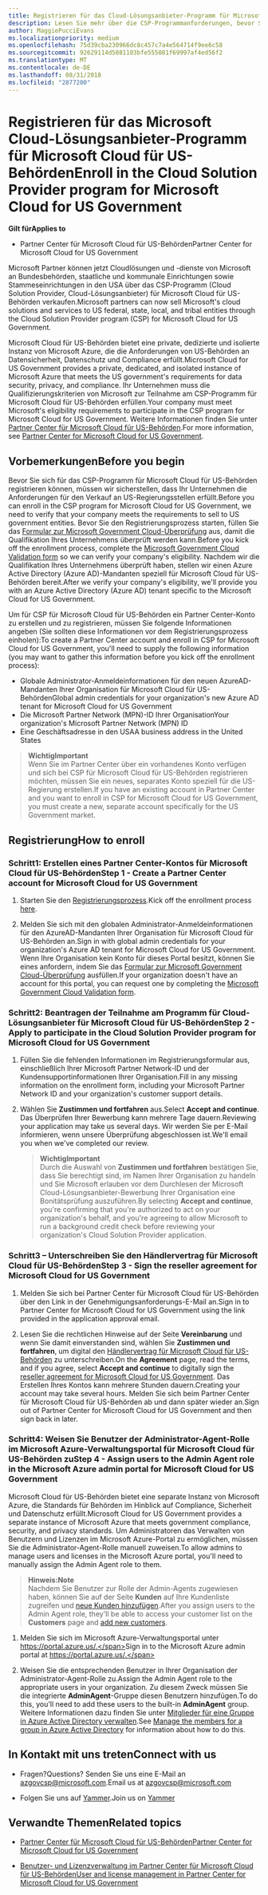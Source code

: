 ```yaml
---
title: Registrieren für das Cloud-Lösungsanbieter-Programm für Microsoft Cloud für US-Behörden | Partner Center für Microsoft Cloud für US-Behörden
description: Lesen Sie mehr über die CSP-Programmanforderungen, bevor Sie sich für das Cloud-Lösungsanbieter-Programm für Microsoft Cloud für US-Behörden registrieren.
author: MaggiePucciEvans
ms.localizationpriority: medium
ms.openlocfilehash: 75d39cba230966dc8c457c7a4e564714f9ee6c58
ms.sourcegitcommit: 92629114d5081103bfe555081f69997af4ed56f2
ms.translationtype: MT
ms.contentlocale: de-DE
ms.lasthandoff: 08/31/2018
ms.locfileid: "2877200"
---
```

# <a name="enroll-in-the-cloud-solution-provider-program-for-microsoft-cloud-for-us-government"></a><span data-ttu-id="1d611-103">Registrieren für das Microsoft Cloud-Lösungsanbieter-Programm für Microsoft Cloud für US-Behörden</span><span class="sxs-lookup"><span data-stu-id="1d611-103">Enroll in the Cloud Solution Provider program for Microsoft Cloud for US Government</span></span>

**<span data-ttu-id="1d611-104">Gilt für</span><span class="sxs-lookup"><span data-stu-id="1d611-104">Applies to</span></span>**

-  <span data-ttu-id="1d611-105">Partner Center für Microsoft Cloud für US-Behörden</span><span class="sxs-lookup"><span data-stu-id="1d611-105">Partner Center for Microsoft Cloud for US Government</span></span>

<span data-ttu-id="1d611-106">Microsoft Partner können jetzt Cloudlösungen und -dienste von Microsoft an Bundesbehörden, staatliche und kommunale Einrichtungen sowie Stammeseinrichtungen in den USA über das CSP-Programm (Cloud Solution Provider, Cloud-Lösungsanbieter) für Microsoft Cloud für US-Behörden verkaufen.</span><span class="sxs-lookup"><span data-stu-id="1d611-106">Microsoft partners can now sell Microsoft's cloud solutions and services to US federal, state, local, and tribal entities through the Cloud Solution Provider program (CSP) for Microsoft Cloud for US Government.</span></span> 

<span data-ttu-id="1d611-107">Microsoft Cloud für US-Behörden bietet eine private, dedizierte und isolierte Instanz von Microsoft Azure, die die Anforderungen von US-Behörden an Datensicherheit, Datenschutz und Compliance erfüllt.</span><span class="sxs-lookup"><span data-stu-id="1d611-107">Microsoft Cloud for US Government provides a private, dedicated, and isolated instance of Microsoft Azure that meets the US government's requirements for data security, privacy, and compliance.</span></span> <span data-ttu-id="1d611-108">Ihr Unternehmen muss die Qualifizierungskriterien von Microsoft zur Teilnahme am CSP-Programm für Microsoft Cloud für US-Behörden erfüllen.</span><span class="sxs-lookup"><span data-stu-id="1d611-108">Your company must meet Microsoft's eligibility requirements to participate in the CSP program for Microsoft Cloud for US Government.</span></span> <span data-ttu-id="1d611-109">Weitere Informationen finden Sie unter [Partner Center für Microsoft Cloud für US-Behörden](partner-center-for-microsoft-us-govt-cloud.md).</span><span class="sxs-lookup"><span data-stu-id="1d611-109">For more information, see [Partner Center for Microsoft Cloud for US Government](partner-center-for-microsoft-us-govt-cloud.md).</span></span>

## <a name="before-you-begin"></a><span data-ttu-id="1d611-110">Vorbemerkungen</span><span class="sxs-lookup"><span data-stu-id="1d611-110">Before you begin</span></span>

<span data-ttu-id="1d611-111">Bevor Sie sich für das CSP-Programm für Microsoft Cloud für US-Behörden registrieren können, müssen wir sicherstellen, dass Ihr Unternehmen die Anforderungen für den Verkauf an US-Regierungsstellen erfüllt.</span><span class="sxs-lookup"><span data-stu-id="1d611-111">Before you can enroll in the CSP program for Microsoft Cloud for US Government, we need to verify that your company meets the requirements to sell to US government entities.</span></span> <span data-ttu-id="1d611-112">Bevor Sie den Registrierungsprozess starten, füllen Sie das [Formular zur Microsoft Government Cloud-Überprüfung](http://azuregov.microsoft.com/csp) aus, damit die Qualifikation Ihres Unternehmens überprüft werden kann.</span><span class="sxs-lookup"><span data-stu-id="1d611-112">Before you kick off the enrollment process, complete the [Microsoft Government Cloud Validation form](http://azuregov.microsoft.com/csp) so we can verify your company's eligibility.</span></span> <span data-ttu-id="1d611-113">Nachdem wir die Qualifikation Ihres Unternehmens überprüft haben, stellen wir einen Azure Active Directory (Azure AD)-Mandanten speziell für Microsoft Cloud für US-Behörden bereit.</span><span class="sxs-lookup"><span data-stu-id="1d611-113">After we verify your company's eligibility, we'll provide you with an Azure Active Directory (Azure AD) tenant specific to the Microsoft Cloud for US Government.</span></span>  

<span data-ttu-id="1d611-114">Um für CSP für Microsoft Cloud für US-Behörden ein Partner Center-Konto zu erstellen und zu registrieren, müssen Sie folgende Informationen angeben (Sie sollten diese Informationen vor dem Registrierungsprozess einholen):</span><span class="sxs-lookup"><span data-stu-id="1d611-114">To create a Partner Center account and enroll in CSP for Microsoft Cloud for US Government, you'll need to supply the following information (you may want to gather this information before you kick off the enrollment process):</span></span>

-  <span data-ttu-id="1d611-115">Globale Administrator-Anmeldeinformationen für den neuen AzureAD-Mandanten Ihrer Organisation für Microsoft Cloud für US-Behörden</span><span class="sxs-lookup"><span data-stu-id="1d611-115">Global admin credentials for your organization's new Azure AD tenant for Microsoft Cloud for US Government</span></span>
-  <span data-ttu-id="1d611-116">Die Microsoft Partner Network (MPN)-ID Ihrer Organisation</span><span class="sxs-lookup"><span data-stu-id="1d611-116">Your organization's Microsoft Partner Network (MPN) ID</span></span> 
-  <span data-ttu-id="1d611-117">Eine Geschäftsadresse in den USA</span><span class="sxs-lookup"><span data-stu-id="1d611-117">A business address in the United States</span></span>

>**<span data-ttu-id="1d611-118">Wichtig</span><span class="sxs-lookup"><span data-stu-id="1d611-118">Important</span></span>**<br>
<span data-ttu-id="1d611-119">Wenn Sie im Partner Center über ein vorhandenes Konto verfügen und sich bei CSP für Microsoft Cloud für US-Behörden registrieren möchten, müssen Sie ein neues, separates Konto speziell für die US-Regierung erstellen.</span><span class="sxs-lookup"><span data-stu-id="1d611-119">If you have an existing account in Partner Center and you want to enroll in CSP for Microsoft Cloud for US Government, you must create a new, separate account specifically for the US Government market.</span></span>

## <a name="how-to-enroll"></a><span data-ttu-id="1d611-120">Registrierung</span><span class="sxs-lookup"><span data-stu-id="1d611-120">How to enroll</span></span> 

### <a name="step-1---create-a-partner-center-account-for-microsoft-cloud-for-us-government"></a><span data-ttu-id="1d611-121">Schritt1: Erstellen eines Partner Center-Kontos für Microsoft Cloud für US-Behörden</span><span class="sxs-lookup"><span data-stu-id="1d611-121">Step 1 - Create a Partner Center account for Microsoft Cloud for US Government</span></span>

1.  <span data-ttu-id="1d611-122">Starten Sie den [Registrierungsprozess](https://partnercenter.microsoft.com/register/resellerusgjoinnow).</span><span class="sxs-lookup"><span data-stu-id="1d611-122">Kick off the enrollment process [here](https://partnercenter.microsoft.com/register/resellerusgjoinnow).</span></span> 

2.  <span data-ttu-id="1d611-123">Melden Sie sich mit den globalen Administrator-Anmeldeinformationen für den AzureAD-Mandanten Ihrer Organisation für Microsoft Cloud für US-Behörden an.</span><span class="sxs-lookup"><span data-stu-id="1d611-123">Sign in with global admin credentials for your organization's Azure AD tenant for Microsoft Cloud for US Government.</span></span> <span data-ttu-id="1d611-124">Wenn Ihre Organisation kein Konto für dieses Portal besitzt, können Sie eines anfordern, indem Sie das [Formular zur Microsoft Government Cloud-Überprüfung](http://azuregov.microsoft.com/csp) ausfüllen.</span><span class="sxs-lookup"><span data-stu-id="1d611-124">If your organization doesn't have an account for this portal, you can request one by completing the [Microsoft Government Cloud Validation form](http://azuregov.microsoft.com/csp).</span></span>


### <a name="step-2---apply-to-participate-in-the-cloud-solution-provider-program-for-microsoft-cloud-for-us-government"></a><span data-ttu-id="1d611-125">Schritt2: Beantragen der Teilnahme am Programm für Cloud-Lösungsanbieter für Microsoft Cloud für US-Behörden</span><span class="sxs-lookup"><span data-stu-id="1d611-125">Step 2 - Apply to participate in the Cloud Solution Provider program for Microsoft Cloud for US Government</span></span>

1.  <span data-ttu-id="1d611-126">Füllen Sie die fehlenden Informationen im Registrierungsformular aus, einschließlich Ihrer Microsoft Partner Network-ID und der Kundensupportinformationen Ihrer Organisation.</span><span class="sxs-lookup"><span data-stu-id="1d611-126">Fill in any missing information on the enrollment form, including your Microsoft Partner Network ID and your organization's customer support details.</span></span> 

2.  <span data-ttu-id="1d611-127">Wählen Sie **Zustimmen und fortfahren** aus.</span><span class="sxs-lookup"><span data-stu-id="1d611-127">Select **Accept and continue**.</span></span> <span data-ttu-id="1d611-128">Das Überprüfen Ihrer Bewerbung kann mehrere Tage dauern.</span><span class="sxs-lookup"><span data-stu-id="1d611-128">Reviewing your application may take us several days.</span></span> <span data-ttu-id="1d611-129">Wir werden Sie per E-Mail informieren, wenn unsere Überprüfung abgeschlossen ist.</span><span class="sxs-lookup"><span data-stu-id="1d611-129">We'll email you when we've completed our review.</span></span>

    >**<span data-ttu-id="1d611-130">Wichtig</span><span class="sxs-lookup"><span data-stu-id="1d611-130">Important</span></span>**<br>
    <span data-ttu-id="1d611-131">Durch die Auswahl von **Zustimmen und fortfahren** bestätigen Sie, dass Sie berechtigt sind, im Namen Ihrer Organisation zu handeln und Sie Microsoft erlauben vor dem Durchlesen der Microsoft Cloud-Lösungsanbieter-Bewerbung Ihrer Organisation eine Bonitätsprüfung auszuführen.</span><span class="sxs-lookup"><span data-stu-id="1d611-131">By selecting **Accept and continue**, you're confirming that you're authorized to act on your organization's behalf, and you're agreeing to allow Microsoft to run a background credit check before reviewing your organization's Cloud Solution Provider application.</span></span>


### <a name="step-3---sign-the-reseller-agreement-for-microsoft-cloud-for-us-government"></a><span data-ttu-id="1d611-132">Schritt3 – Unterschreiben Sie den Händlervertrag für Microsoft Cloud für US-Behörden</span><span class="sxs-lookup"><span data-stu-id="1d611-132">Step 3 - Sign the reseller agreement for Microsoft Cloud for US Government</span></span>

1. <span data-ttu-id="1d611-133">Melden Sie sich bei Partner Center für Microsoft Cloud für US-Behörden über den Link in der Genehmigungsanforderungs-E-Mail an.</span><span class="sxs-lookup"><span data-stu-id="1d611-133">Sign in to Partner Center for Microsoft Cloud for US Government using the link provided in the application approval email.</span></span> 

2. <span data-ttu-id="1d611-134">Lesen Sie die rechtlichen Hinweise auf der Seite **Vereinbarung** und wenn Sie damit einverstanden sind, wählen Sie **Zustimmen und fortfahren**, um digital den [Händlervertrag für Microsoft Cloud für US-Behörden](https://go.microsoft.com/fwlink/p/?linkid=843364) zu unterschreiben.</span><span class="sxs-lookup"><span data-stu-id="1d611-134">On the **Agreement** page, read the terms, and if you agree, select **Accept and continue** to digitally sign the [reseller agreement for Microsoft Cloud for US Government](https://go.microsoft.com/fwlink/p/?linkid=843364).</span></span> <span data-ttu-id="1d611-135">Das Erstellen Ihres Kontos kann mehrere Stunden dauern.</span><span class="sxs-lookup"><span data-stu-id="1d611-135">Creating your account may take several hours.</span></span> <span data-ttu-id="1d611-136">Melden Sie sich beim Partner Center für Microsoft Cloud für US-Behörden ab und dann später wieder an.</span><span class="sxs-lookup"><span data-stu-id="1d611-136">Sign out of Partner Center for Microsoft Cloud for US Government and then sign back in later.</span></span>


### <a name="step-4---assign-users-to-the-admin-agent-role-in-the-microsoft-azure-admin-portal-for-microsoft-cloud-for-us-government"></a><span data-ttu-id="1d611-137">Schritt4: Weisen Sie Benutzer der Administrator-Agent-Rolle im Microsoft Azure-Verwaltungsportal für Microsoft Cloud für US-Behörden zu</span><span class="sxs-lookup"><span data-stu-id="1d611-137">Step 4 - Assign users to the Admin Agent role in the Microsoft Azure admin portal for Microsoft Cloud for US Government</span></span>

<span data-ttu-id="1d611-138">Microsoft Cloud für US-Behörden bietet eine separate Instanz von Microsoft Azure, die Standards für Behörden im Hinblick auf Compliance, Sicherheit und Datenschutz erfüllt.</span><span class="sxs-lookup"><span data-stu-id="1d611-138">Microsoft Cloud for US Government provides a separate instance of Microsoft Azure that meets government compliance, security, and privacy standards.</span></span> <span data-ttu-id="1d611-139">Um Administratoren das Verwalten von Benutzern und Lizenzen im Microsoft Azure-Portal zu ermöglichen, müssen Sie die Administrator-Agent-Rolle manuell zuweisen.</span><span class="sxs-lookup"><span data-stu-id="1d611-139">To allow admins to manage users and licenses in the Microsoft Azure portal, you'll need to manually assign the Admin Agent role to them.</span></span>

>**<span data-ttu-id="1d611-140">Hinweis:</span><span class="sxs-lookup"><span data-stu-id="1d611-140">Note</span></span>**<br>
<span data-ttu-id="1d611-141">Nachdem Sie Benutzer zur Rolle der Admin-Agents zugewiesen haben, können Sie auf der Seite **Kunden** auf Ihre Kundenliste zugreifen und [neue Kunden hinzufügen](add-a-new-customer.md).</span><span class="sxs-lookup"><span data-stu-id="1d611-141">After you assign users to the Admin Agent role, they'll be able to access your customer list on the **Customers** page and [add new customers](add-a-new-customer.md).</span></span>   

1.  <span data-ttu-id="1d611-142">Melden Sie sich im Microsoft Azure-Verwaltungsportal unter https://portal.azure.us/.</span><span class="sxs-lookup"><span data-stu-id="1d611-142">Sign in to the Microsoft Azure admin portal at https://portal.azure.us/.</span></span>

2.  <span data-ttu-id="1d611-143">Weisen Sie die entsprechenden Benutzer in Ihrer Organisation der Administrator-Agent-Rolle zu.</span><span class="sxs-lookup"><span data-stu-id="1d611-143">Assign the Admin Agent role to the appropriate users in your organization.</span></span> <span data-ttu-id="1d611-144">Zu diesem Zweck müssen Sie die integrierte **AdminAgent**-Gruppe diesen Benutzern hinzufügen.</span><span class="sxs-lookup"><span data-stu-id="1d611-144">To do this, you'll need to add these users to the built-in **AdminAgent** group.</span></span> <span data-ttu-id="1d611-145">Weitere Informationen dazu finden Sie unter [Mitglieder für eine Gruppe in Azure Active Directory verwalten](https://docs.microsoft.com/azure/active-directory/active-directory-groups-members-azure-portal).</span><span class="sxs-lookup"><span data-stu-id="1d611-145">See [Manage the members for a group in Azure Active Directory](https://docs.microsoft.com/azure/active-directory/active-directory-groups-members-azure-portal) for information about how to do this.</span></span>
 
## <a name="connect-with-us"></a><span data-ttu-id="1d611-146">In Kontakt mit uns treten</span><span class="sxs-lookup"><span data-stu-id="1d611-146">Connect with us</span></span>

- <span data-ttu-id="1d611-147">Fragen?</span><span class="sxs-lookup"><span data-stu-id="1d611-147">Questions?</span></span> <span data-ttu-id="1d611-148">Senden Sie uns eine E-Mail an azgovcsp@microsoft.com.</span><span class="sxs-lookup"><span data-stu-id="1d611-148">Email us at azgovcsp@microsoft.com</span></span>

- <span data-ttu-id="1d611-149">Folgen Sie uns auf [Yammer](https://www.yammer.com/cloudpartnercommunity/#/threads/inGroup?type=in_group&feedId=11509777&view=all).</span><span class="sxs-lookup"><span data-stu-id="1d611-149">Join us on [Yammer](https://www.yammer.com/cloudpartnercommunity/#/threads/inGroup?type=in_group&feedId=11509777&view=all)</span></span> 

## <a name="related-topics"></a><span data-ttu-id="1d611-150">Verwandte Themen</span><span class="sxs-lookup"><span data-stu-id="1d611-150">Related topics</span></span>

-  [<span data-ttu-id="1d611-151">Partner Center für Microsoft Cloud für US-Behörden</span><span class="sxs-lookup"><span data-stu-id="1d611-151">Partner Center for Microsoft Cloud for US Government</span></span>](partner-center-for-microsoft-us-govt-cloud.md)

-  [<span data-ttu-id="1d611-152">Benutzer- und Lizenzverwaltung im Partner Center für Microsoft Cloud für US-Behörden</span><span class="sxs-lookup"><span data-stu-id="1d611-152">User and license management in Partner Center for Microsoft Cloud for US Government</span></span>](user-management-in-partner-center-for-microsoft-us-govt-cloud.md)


